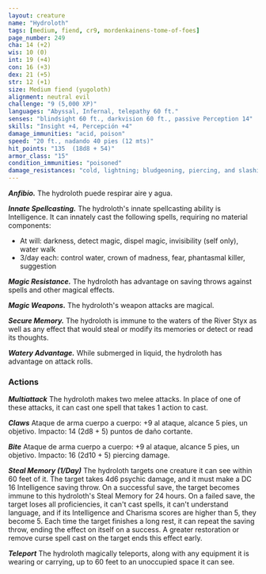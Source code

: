 ```yaml
---
layout: creature
name: "Hydroloth"
tags: [medium, fiend, cr9, mordenkainens-tome-of-foes]
page_number: 249
cha: 14 (+2)
wis: 10 (0)
int: 19 (+4)
con: 16 (+3)
dex: 21 (+5)
str: 12 (+1)
size: Medium fiend (yugoloth)
alignment: neutral evil
challenge: "9 (5,000 XP)"
languages: "Abyssal, Infernal, telepathy 60 ft."
senses: "blindsight 60 ft., darkvision 60 ft., passive Perception 14"
skills: "Insight +4, Percepción +4"
damage_immunities: "acid, poison"
speed: "20 ft., nadando 40 pies (12 mts)"
hit_points: "135  (18d8 + 54)"
armor_class: "15"
condition_immunities: "poisoned"
damage_resistances: "cold, lightning; bludgeoning, piercing, and slashing from nonmagical attacks"
---
```


***Anfibio.*** The hydroloth puede respirar aire y agua.

***Innate Spellcasting.*** The hydroloth's innate spellcasting ability is Intelligence. It can innately cast the following spells, requiring no material components:
* At will: darkness, detect magic, dispel magic, invisibility (self only), water walk
* 3/day each: control water, crown of madness, fear, phantasmal killer, suggestion

***Magic Resistance.*** The hydroloth has advantage on saving throws against spells and other magical effects.

***Magic Weapons.*** The hydroloth's weapon attacks are magical.

***Secure Memory.*** The hydroloth is immune to the waters of the River Styx as well as any effect that would steal or modify its memories or detect or read its thoughts.

***Watery Advantage.*** While submerged in liquid, the hydroloth has advantage on attack rolls.

### Actions

***Multiattack*** The hydroloth makes two melee attacks. In place of one of these attacks, it can cast one spell that takes 1 action to cast.

***Claws*** Ataque de arma cuerpo a cuerpo: +9 al ataque, alcance 5 pies, un objetivo. Impacto: 14 (2d8 + 5) puntos de daño cortante.

***Bite*** Ataque de arma cuerpo a cuerpo: +9 al ataque, alcance 5 pies, un objetivo. Impacto: 16 (2d10 + 5) piercing damage.

***Steal Memory (1/Day)*** The hydroloth targets one creature it can see within 60 feet of it. The target takes 4d6 psychic damage, and it must make a DC 16 Intelligence saving throw. On a successful save, the target becomes immune to this hydroloth's Steal Memory for 24 hours. On a failed save, the target loses all proficiencies, it can't cast spells, it can't understand language, and if its Intelligence and Charisma scores are higher than 5, they become 5. Each time the target finishes a long rest, it can repeat the saving throw, ending the effect on itself on a success. A greater restoration or remove curse spell cast on the target ends this effect early.

***Teleport*** The hydroloth magically teleports, along with any equipment it is wearing or carrying, up to 60 feet to an unoccupied space it can see.